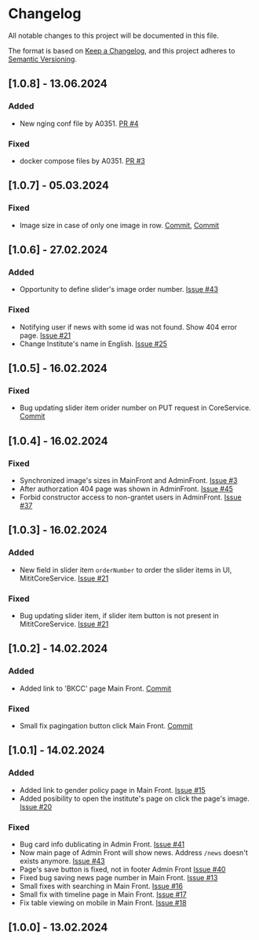 # Changelog

All notable changes to this project will be documented in this file.

The format is based on [Keep a Changelog](https://keepachangelog.com/en/1.1.0/),
and this project adheres to [Semantic Versioning](https://semver.org/spec/v2.0.0.html).

## [1.0.8] - 13.06.2024
### Added
- New nging conf file by A0351. [PR #4](https://github.com/MITIT-DEP22/MititFrontend/pull/4)
### Fixed
- docker compose files by A0351. [PR #3](https://github.com/MITIT-DEP22/MititBackend/pull/3)

## [1.0.7] - 05.03.2024
### Fixed
- Image size in case of only one image in row. [Commit](https://github.com/MITIT-DEP22/MititMainFront/commit/fdca3bcb21beed5ecc1d3449d85c8679ccb7fdaf), [Commit](https://github.com/MITIT-DEP22/MititAdminFront/commit/53d88e15c60a699ae7f10b03ef6d8b1b8a22d366) 

## [1.0.6] - 27.02.2024
### Added
- Opportunity to define slider's image order number. [Issue #43](https://github.com/MITIT-DEP22/MititAdminFront/issues/43)
### Fixed
- Notifying user if news with some id was not found. Show 404 error page. [Issue #21](https://github.com/MITIT-DEP22/MititMainFront/issues/21)
- Change Institute's name in English. [Issue #25](https://github.com/MITIT-DEP22/MititMainFront/issues/25)

## [1.0.5] - 16.02.2024
### Fixed
- Bug updating slider item orider number on PUT request in CoreService. [Commit](https://github.com/MITIT-DEP22/MititCoreService/commit/a7fb480bd7a3a654e20bc94565b61fc4c58d2cd2)

## [1.0.4] - 16.02.2024
### Fixed
- Synchronized image's sizes in MainFront and AdminFront. [Issue #3](https://github.com/MITIT-DEP22/MititFrontend/issues/3)
- After authorzation 404 page was shown in AdminFront. [Issue #45](https://github.com/MITIT-DEP22/MititAdminFront/issues/45)
- Forbid constructor access to non-grantet users in AdminFront. [Issue #37](https://github.com/MITIT-DEP22/MititAdminFront/issues/37)

## [1.0.3] - 16.02.2024
### Added
- New field in slider item `orderNumber` to order the slider items in UI, MititCoreService. [Issue #21](https://github.com/MITIT-DEP22/MititCoreService/pull/21)
### Fixed
- Bug updating slider item, if slider item button is not present in MititCoreService. [Issue #21](https://github.com/MITIT-DEP22/MititCoreService/pull/21)

## [1.0.2] - 14.02.2024
### Added
- Added link to 'ВКСС' page Main Front. [Commit](https://github.com/MITIT-DEP22/MititMainFront/commit/35691c0af8259ef61fc1c37ba6d092a488ecec93)
### Fixed
- Small fix pagingation button click Main Front. [Commit](https://github.com/MITIT-DEP22/MititMainFront/commit/ae4c7b19f911c40697d8eeafdc3354634524c813)

## [1.0.1] - 14.02.2024
### Added
- Added link to gender policy page in Main Front. [Issue #15](https://github.com/MITIT-DEP22/MititMainFront/issues/15#event-11799214039)
- Added posibility to open the institute's page on click the page's image. [Issue #20](https://github.com/MITIT-DEP22/MititMainFront/issues/20)
### Fixed
- Bug card info dublicating in Admin Front. [Issue #41](https://github.com/MITIT-DEP22/MititAdminFront/issues/41#event-11799207674)
- Now main page of Admin Front will show news. Address `/news` doesn't exists anymore. [Issue #43](https://github.com/MITIT-DEP22/MititAdminFront/issues/42)
- Page's save button is fixed, not in footer Admin Front [Issue #40](https://github.com/MITIT-DEP22/MititAdminFront/issues/40#event-11799217650)
- Fixed bug saving news page number in Main Front. [Issue #13](https://github.com/MITIT-DEP22/MititMainFront/issues/13)
- Small fixes with searching in Main Front. [Issue #16](https://github.com/MITIT-DEP22/MititMainFront/issues/16)
- Small fix with timeline page in Main Front. [Issue #17](https://github.com/MITIT-DEP22/MititMainFront/issues/17)
- Fix table viewing on mobile in Main Front. [Issue #18](https://github.com/MITIT-DEP22/MititMainFront/issues/18)

## [1.0.0] - 13.02.2024
